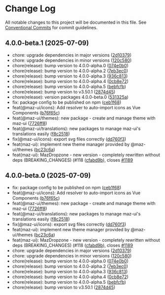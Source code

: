# Change Log

All notable changes to this project will be documented in this file.
See [Conventional Commits](https://conventionalcommits.org) for commit guidelines.

## 4.0.0-beta.1 (2025-07-09)

* chore: upgrade dependencies in major versions ([2d10379](https://github.com/LouisMazel/maz-ui/commit/2d10379))
* chore: upgrade dependencies in minor versions ([120c580](https://github.com/LouisMazel/maz-ui/commit/120c580))
* chore(release): bump version to 4.0.0-alpha.0 ([074e0b0](https://github.com/LouisMazel/maz-ui/commit/074e0b0))
* chore(release): bump version to 4.0.0-alpha.2 ([7eb3ec0](https://github.com/LouisMazel/maz-ui/commit/7eb3ec0))
* chore(release): bump version to 4.0.0-alpha.3 ([936c813](https://github.com/LouisMazel/maz-ui/commit/936c813))
* chore(release): bump version to 4.0.0-alpha.4 ([0cb8e72](https://github.com/LouisMazel/maz-ui/commit/0cb8e72))
* chore(release): bump version to 4.0.0-alpha.5 ([bebfcfb](https://github.com/LouisMazel/maz-ui/commit/bebfcfb))
* chore(release): bump version to v3.50.1 ([2874d45](https://github.com/LouisMazel/maz-ui/commit/2874d45))
* chore(release): version packages 4.0.0-beta.0 ([531325a](https://github.com/LouisMazel/maz-ui/commit/531325a))
* fix: package config to be published on npm ([ceb1f68](https://github.com/LouisMazel/maz-ui/commit/ceb1f68))
* feat(@maz-ui/icons): Add resolver to auto-import icons as  Vue Components ([b76f65c](https://github.com/LouisMazel/maz-ui/commit/b76f65c))
* feat(@maz-ui/themes): new package - create and manage theme with maz-ui ([7726ff8](https://github.com/LouisMazel/maz-ui/commit/7726ff8))
* feat(@maz-ui/translations): new packages to manage maz-ui's translations easily ([f8c2518](https://github.com/LouisMazel/maz-ui/commit/f8c2518))
* fix(@maz-ui/icons): export svg files correctly ([dd760f3](https://github.com/LouisMazel/maz-ui/commit/dd760f3))
* feat(maz-ui): implement new theme manager provided by @maz-ui/themes ([bc23c6a](https://github.com/LouisMazel/maz-ui/commit/bc23c6a))
* feat(maz-ui): MazDropzone - new version - completely rewritten without deps (BREAKING_CHANGES) (#118 ([cfabd9b](https://github.com/LouisMazel/maz-ui/commit/cfabd9b)), closes [#1189](https://github.com/LouisMazel/maz-ui/issues/1189)





## 4.0.0-beta.0 (2025-07-09)

* fix: package config to be published on npm ([ceb1f68](https://github.com/LouisMazel/maz-ui/commit/ceb1f68))
* feat(@maz-ui/icons): Add resolver to auto-import icons as  Vue Components ([b76f65c](https://github.com/LouisMazel/maz-ui/commit/b76f65c))
* feat(@maz-ui/themes): new package - create and manage theme with maz-ui ([7726ff8](https://github.com/LouisMazel/maz-ui/commit/7726ff8))
* feat(@maz-ui/translations): new packages to manage maz-ui's translations easily ([f8c2518](https://github.com/LouisMazel/maz-ui/commit/f8c2518))
* fix(@maz-ui/icons): export svg files correctly ([dd760f3](https://github.com/LouisMazel/maz-ui/commit/dd760f3))
* feat(maz-ui): implement new theme manager provided by @maz-ui/themes ([bc23c6a](https://github.com/LouisMazel/maz-ui/commit/bc23c6a))
* feat(maz-ui): MazDropzone - new version - completely rewritten without deps (BREAKING_CHANGES) (#118 ([cfabd9b](https://github.com/LouisMazel/maz-ui/commit/cfabd9b)), closes [#1189](https://github.com/LouisMazel/maz-ui/issues/1189)
* chore: upgrade dependencies in major versions ([2d10379](https://github.com/LouisMazel/maz-ui/commit/2d10379))
* chore: upgrade dependencies in minor versions ([120c580](https://github.com/LouisMazel/maz-ui/commit/120c580))
* chore(release): bump version to 4.0.0-alpha.0 ([074e0b0](https://github.com/LouisMazel/maz-ui/commit/074e0b0))
* chore(release): bump version to 4.0.0-alpha.2 ([7eb3ec0](https://github.com/LouisMazel/maz-ui/commit/7eb3ec0))
* chore(release): bump version to 4.0.0-alpha.3 ([936c813](https://github.com/LouisMazel/maz-ui/commit/936c813))
* chore(release): bump version to 4.0.0-alpha.4 ([0cb8e72](https://github.com/LouisMazel/maz-ui/commit/0cb8e72))
* chore(release): bump version to 4.0.0-alpha.5 ([bebfcfb](https://github.com/LouisMazel/maz-ui/commit/bebfcfb))
* chore(release): bump version to v3.50.1 ([2874d45](https://github.com/LouisMazel/maz-ui/commit/2874d45))
